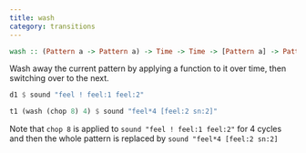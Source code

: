 ```yaml
---
title: wash
category: transitions
---
```


~~~haskell
wash :: (Pattern a -> Pattern a) -> Time -> Time -> [Pattern a] -> Pattern a
~~~

Wash away the current pattern by applying a function to it over time, then switching over to the next.

~~~haskell
d1 $ sound "feel ! feel:1 feel:2"

t1 (wash (chop 8) 4) $ sound "feel*4 [feel:2 sn:2]"
~~~

Note that `chop 8` is applied to `sound "feel ! feel:1 feel:2"` for 4 cycles and then the whole pattern is replaced by `sound "feel*4 [feel:2 sn:2]`